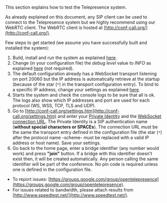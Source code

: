 This section explains how to test the Telepresence system.

As already explained on this document, any SIP client can be used to connect to the Telepresence system but we highly recommend using our WebRTC client. The WebRTC client is hosted at [http://conf-call.org/](http://conf-call.org/).

Few steps to get started (we assume you have successfully built and installed the system):
  1. Build, install and run the system as explained [here](Support_BuildingSourceCode.md).
  1. Change (in your configuration file) the _debug level_ value to _INFO_ as explained [here](Configuration_Debugging_the_system.md) (not required).
  1. The default configuration already has a WebSocket transport listening on port 20060 but the IP address is automatically retrieve at the startup (because of the star (`*`) in the transport configuration entry). To bind to a specific IP address, change your settings as explained [here](Configuration_SIP_network_transports.md).
  1. Starts the system and check the console logs to be sure that all is ok. The logs also show which IP addresses and port are used for each protocol (WS, WSS, TCP, TLS and UDP).
  1. Go to [http://conf-call.org/settings.htm](http://conf-call.org/settings.htm) and enter your <u>Private Identity</u> and the <u>WebSocket connection URL</u>. The Private Identity is a SIP authentication name (**without special characters or SPACEs**). The connection URL must be the same the transport entry defined in the configuration file (the star (`*`) after the protocol name -scheme- must be replaced with a valid IP address or host name). Save your settings.
  1. Go back to the home page, enter a bridge identifier (any number would work) and press **"join"** button. If a bridge with this identifier doesn’t exist then, it will be created automatically. Any person calling the same identifier will be part of the conference. No pin code is required unless one is defined in the configuration file.

  * To report issues: [https://groups.google.com/group/opentelepresence](https://groups.google.com/group/opentelepresence).
  * For issues related to bandwidth, please attach results from [http://www.speedtest.net/](http://www.speedtest.net/).